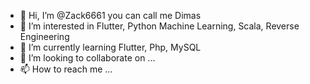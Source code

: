 - 👋 Hi, I’m @Zack6661 you can call me Dimas
- 👀 I’m interested in Flutter, Python Machine Learning, Scala, Reverse Engineering
- 🌱 I’m currently learning Flutter, Php, MySQL
- 💞️ I’m looking to collaborate on ...
- 📫 How to reach me ...

<!---
Zack6661/Zack6661 is a ✨ special ✨ repository because its `README.md` (this file) appears on your GitHub profile.
You can click the Preview link to take a look at your changes.
--->
